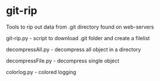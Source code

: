 # git-rip
Tools to rip out data from .git directory found on web-servers

git-rip.py - script to download .git folder and create a filelist

decompressAll.py - decompress all object in a directory

decompressFile.py - decompress single object

colorlog.py - colored logging